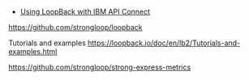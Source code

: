 

* [Using LoopBack with IBM API Connect](https://docs.strongloop.com/display/APIC/)

https://github.com/strongloop/loopback

Tutorials and examples
https://loopback.io/doc/en/lb2/Tutorials-and-examples.html

https://github.com/strongloop/strong-express-metrics
